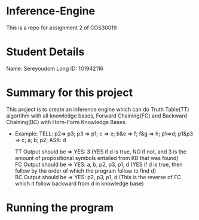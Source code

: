 # Inference-Engine
This is a repo for assignment 2 of COS30019
# Student Details
Name: Sereyoudom Long
ID: 101942116
# Summary for this project
This project is to create an inference engine which can do Truth Table(TT) algortihm with all knowledge bases, Forward Chaining(FC) and Backward Chaining(BC) with Horn-Form Knowledge Bases.

- Example:
  TELL:
  p2=> p3; p3 => p1; c => e; b&e => f; f&g => h; p1=>d; p1&p3 => c; a; b; p2;
  ASK:
  d
  
  TT Output should be => YES: 3 (YES if d is true, NO if not, and 3 is the amount of propositional symbols entailed from KB that was found)<br />
  FC Output should be => YES: a, b, p2, p3, p1, d (YES if d is true, then follow by the order of which the program follow to find d)<br />
  BC Output should be => YES: p2, p3, p1, d (This is the reverse of FC which it follow backward from d in knowledge base)<br />
  
# Running the program

  

